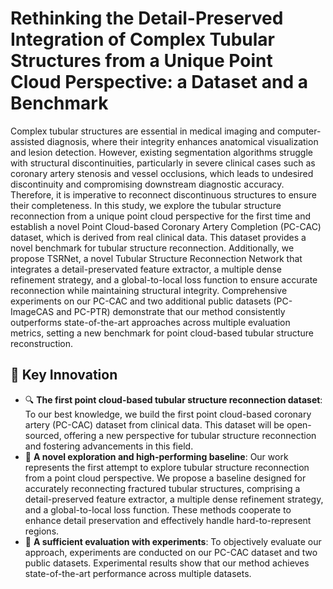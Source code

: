 # Rethinking the Detail-Preserved Integration of Complex Tubular Structures from a Unique Point Cloud Perspective: a Dataset and a Benchmark

Complex tubular structures are essential in medical imaging and computer-assisted diagnosis, where their integrity enhances anatomical visualization and lesion detection. However, existing segmentation algorithms struggle with structural discontinuities, particularly in severe clinical cases such as coronary artery stenosis and vessel occlusions, which leads to undesired discontinuity and compromising downstream diagnostic accuracy. Therefore, it is imperative to reconnect discontinuous structures to ensure their completeness. In this study, we explore the tubular structure reconnection from a unique point cloud perspective for the first time and establish a novel Point Cloud-based Coronary Artery Completion (PC-CAC) dataset, which is derived from real clinical data. This dataset provides a novel benchmark for tubular structure reconnection. Additionally, we propose TSRNet, a novel Tubular Structure Reconnection Network that integrates a detail-preservated feature extractor, a multiple dense refinement strategy, and a global-to-local loss function to ensure accurate reconnection while maintaining structural integrity. Comprehensive experiments on our PC-CAC and two additional public datasets (PC-ImageCAS and PC-PTR) demonstrate that our method consistently outperforms state-of-the-art approaches across multiple evaluation metrics, setting a new benchmark for point cloud-based tubular structure reconstruction.

## 🔑 Key Innovation
- 🔍 **The first point cloud-based tubular structure reconnection dataset**: To our best knowledge, we build the first point cloud-based coronary artery (PC-CAC) dataset from clinical data. This dataset will be open-sourced, offering a new perspective for tubular structure reconnection and fostering advancements in this field.
- 🍥 **A novel exploration and high-performing baseline**: Our work represents the first attempt to explore tubular structure reconnection from a point cloud perspective. We propose a baseline designed for accurately reconnecting fractured tubular structures, comprising a detail-preserved feature extractor, a multiple dense refinement strategy, and a global-to-local loss function. These methods cooperate to enhance detail preservation and effectively handle hard-to-represent regions.
- 🚀 **A sufficient evaluation with experiments**: To objectively evaluate our approach, experiments are conducted on our PC-CAC dataset and two public datasets. Experimental results show that our method achieves state-of-the-art performance across multiple datasets.
